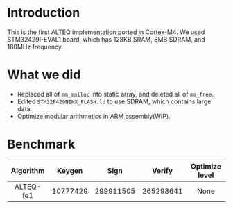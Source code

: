 # Introduction
This is the first ALTEQ implementation ported in Cortex-M4.
We used STM32429I-EVAL1 board, which has 128KB SRAM, 8MB SDRAM, and 180MHz frequency.

# What we did
- Replaced all of `mm_malloc` into static array, and deleted all of `mm_free`.
- Edited `STM32F429NIHX_FLASH.ld` to use SDRAM, which contains large data.
- Optimize modular arithmetics in ARM assembly(WIP).

# Benchmark
|Algorithm|    Keygen   |     Sign    |   Verify   | Optimize level |
|:-------:|:-----------:|:-----------:|:----------:|:--------------:|
|ALTEQ-fe1|  10777429   |  299911505  |  265298641 |      None      |
